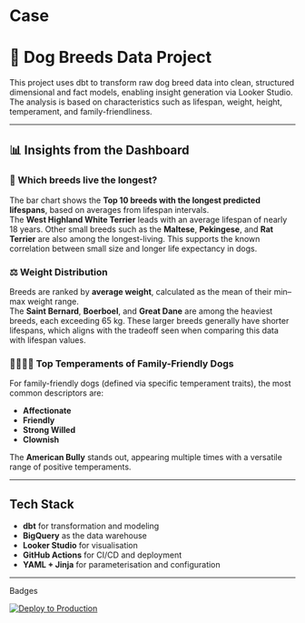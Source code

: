 # Case
# 🐾 Dog Breeds Data Project

This project uses dbt to transform raw dog breed data into clean, structured dimensional and fact models, enabling insight generation via Looker Studio. The analysis is based on characteristics such as lifespan, weight, height, temperament, and family-friendliness.

---

## 📊 Insights from the Dashboard

### 🐶 Which breeds live the longest?

The bar chart shows the **Top 10 breeds with the longest predicted lifespans**, based on averages from lifespan intervals.  
The **West Highland White Terrier** leads with an average lifespan of nearly 18 years. Other small breeds such as the **Maltese**, **Pekingese**, and **Rat Terrier** are also among the longest-living. This supports the known correlation between small size and longer life expectancy in dogs.

### ⚖️ Weight Distribution

Breeds are ranked by **average weight**, calculated as the mean of their min–max weight range.  
The **Saint Bernard**, **Boerboel**, and **Great Dane** are among the heaviest breeds, each exceeding 65 kg. These larger breeds generally have shorter lifespans, which aligns with the tradeoff seen when comparing this data with lifespan values.

### 👨‍👩‍👧‍👦 Top Temperaments of Family-Friendly Dogs

For family-friendly dogs (defined via specific temperament traits), the most common descriptors are:
- **Affectionate**
- **Friendly**
- **Strong Willed**
- **Clownish**

The **American Bully** stands out, appearing multiple times with a versatile range of positive temperaments.

---

## Tech Stack

- **dbt** for transformation and modeling
- **BigQuery** as the data warehouse
- **Looker Studio** for visualisation
- **GitHub Actions** for CI/CD and deployment
- **YAML + Jinja** for parameterisation and configuration


---


Badges

[![Deploy to Production](https://github.com/danielarmelzamani/Case/actions/workflows/deploy.yml/badge.svg)](https://github.com/danielarmelzamani/Case/actions/workflows/deploy.yml)